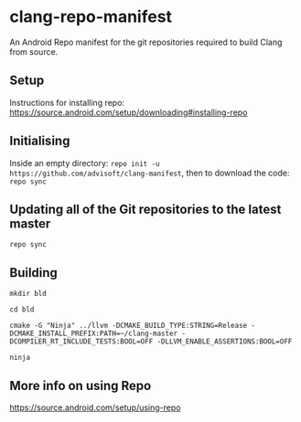 # clang-repo-manifest

An Android Repo manifest for the git repositories required to build Clang from source. 

## Setup
Instructions for installing repo: https://source.android.com/setup/downloading#installing-repo

## Initialising
Inside an empty directory: 
`repo init -u https://github.com/advisoft/clang-manifest`, then to download the code: `repo sync`

## Updating all of the Git repositories to the latest master
`repo sync`

## Building
`mkdir bld`

`cd bld`

`cmake -G "Ninja" ../llvm -DCMAKE_BUILD_TYPE:STRING=Release -DCMAKE_INSTALL_PREFIX:PATH=~/clang-master -DCOMPILER_RT_INCLUDE_TESTS:BOOL=OFF -DLLVM_ENABLE_ASSERTIONS:BOOL=OFF`

`ninja`

## More info on using Repo
https://source.android.com/setup/using-repo
